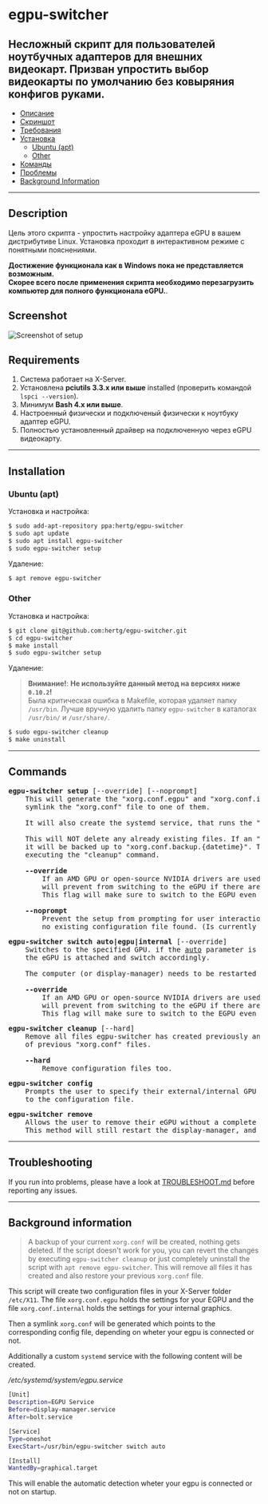 # egpu-switcher


Несложный скрипт для пользователей ноутбучных адаптеров для внешних видеокарт. Призван упростить выбор видеокарты по умолчанию без ковыряния конфигов руками.
---

- [Описание](#description)
- [Скриншот](#screenshot)
- [Требования](#requirements)
- [Установка](#installation)
  - [Ubuntu (apt)](#ubuntu-apt)
  - [Other](#other)
- [Команды](#commands)
- [Проблемы](#troubleshooting)
- [Background Information](#background-information)

---

## Description
Цель этого скрипта - упростить настройку адаптера eGPU в вашем дистрибутиве Linux. Установка проходит в интерактивном режиме с понятными пояснениями.

**Достижение функционала как в Windows пока не представляется возможным.<br> Скорее всего после применения скрипта необходимо перезагрузить компьютер для полного функционала eGPU.**.

## Screenshot
![Screenshot of setup](https://raw.githubusercontent.com/hertg/egpu-switcher/master/images/screenshot_setup.png)

## Requirements
1. Система работает на X-Server.
1. Установлена **pciutils 3.3.x или выше** installed (проверить командой `lspci --version`).
1. Минимум **Bash 4.x или выше**.
1. Настроенный физически и подключеный физически к ноутбуку адаптер eGPU.
1. Полностью установленный драйвер на подключенную через eGPU видеокарту.

---

## Installation

### Ubuntu (apt)
Установка и настройка:
```bash
$ sudo add-apt-repository ppa:hertg/egpu-switcher
$ sudo apt update
$ sudo apt install egpu-switcher
$ sudo egpu-switcher setup
```

Удаление:
```bash
$ apt remove egpu-switcher
```

### Other
Установка и настройка:
```bash
$ git clone git@github.com:hertg/egpu-switcher.git
$ cd egpu-switcher
$ make install
$ sudo egpu-switcher setup
```

Удаление: 
> **Внимание!**: **Не используйте данный метод на версиях ниже `0.10.2`!**\
> Была критическая ошибка в Makefile, которая удаляет папку `/usr/bin`. Лучше вручную удалить папку `egpu-switcher` в каталогах `/usr/bin/` и `/usr/share/`.
```bash
$ sudo egpu-switcher cleanup
$ make uninstall
```

---

## Commands
<pre>
<b>egpu-switcher setup</b> [--override] [--noprompt]
    This will generate the "xorg.conf.egpu" and "xorg.conf.internal" files and
    symlink the "xorg.conf" file to one of them.
    
    It will also create the systemd service, that runs the "switch" command on each bootup.
    
    This will NOT delete any already existing files. If an "xorg.conf" file already exists, 
    it will be backed up to "xorg.conf.backup.{datetime}". This can later be reverted by
    executing the "cleanup" command.

    <b>--override</b>
        If an AMD GPU or open-source NVIDIA drivers are used, the "switch" command 
        will prevent from switching to the eGPU if there are no displays directly attached to it. 
        This flag will make sure to switch to the EGPU even if there are no displays attached.

    <b>--noprompt</b>
        Prevent the setup from prompting for user interaction if there is
        no existing configuration file found. (Is currently only used by the "postinst" script)
</pre>

<pre>
<b>egpu-switcher switch auto|egpu|internal</b> [--override]
    Switches to the specified GPU. if the <u>auto</u> parameter is used, the script will check if 
    the eGPU is attached and switch accordingly. 
    
    The computer (or display-manager) needs to be restarted for this to take effect.

    <b>--override</b>
        If an AMD GPU or open-source NVIDIA drivers are used, the "switch" command 
        will prevent from switching to the eGPU if there are no displays directly attached to it. 
        This flag will make sure to switch to the EGPU even if there are no displays attached.
</pre>

<pre>
<b>egpu-switcher cleanup</b> [--hard]
    Remove all files egpu-switcher has created previously and restore the backup
    of previous "xorg.conf" files.

    <b>--hard</b>
        Remove configuration files too.
</pre>

<pre>
<b>egpu-switcher config</b>
    Prompts the user to specify their external/internal GPU and saves their answer
    to the configuration file.
</pre>

<pre>
<b>egpu-switcher remove</b>
    Allows the user to remove their eGPU without a complete reboot.
    This method will still restart the display-manager, and therefore terminate all its child-processes.
</pre>

---

## Troubleshooting
If you run into problems, please have a look at [TROUBLESHOOT.md](https://github.com/hertg/egpu-switcher/blob/master/TROUBLESHOOT.md) before reporting any issues.

---

## Background information
> A backup of your current `xorg.conf` will be created, nothing gets deleted. If the script doesn't work for you, you can revert the changes by executing `egpu-switcher cleanup` or just completely uninstall the script with `apt remove egpu-switcher`. This will remove all files it has created and also restore your previous `xorg.conf` file.

This script will create two configuration files in your X-Server folder `/etc/X11`.
The file `xorg.conf.egpu` holds the settings for your EGPU and the file `xorg.conf.internal` holds the settings for your internal graphics.

Then a symlink `xorg.conf` will be generated which points to the corresponding config file, depending on wheter your egpu is connected or not.

Additionally a custom `systemd` service with the following content will be created.

*/etc/systemd/system/egpu.service*
```bash
[Unit]
Description=EGPU Service
Before=display-manager.service
After=bolt.service

[Service]
Type=oneshot
ExecStart=/usr/bin/egpu-switcher switch auto

[Install]
WantedBy=graphical.target
```

This will enable the automatic detection wheter your egpu is connected or not on startup.
